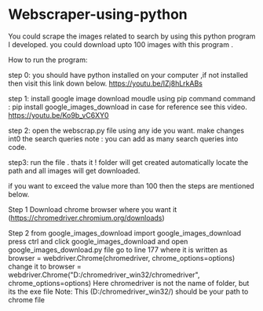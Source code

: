 # Webscraper-using-python
You could scrape the images related to search by using this python program I developed.
you could download upto 100 images with this program . 

How to run the program:

step 0:
you should have python installed on your computer ,if not installed then visit this link down below.
https://youtu.be/IZj8hLrkABs

step 1:
install google image download moudle using pip command 
command : pip install google_images_download
in case for reference see this video.
https://youtu.be/Ko9b_vC6XY0

step 2:
open the webscrap.py file using any ide you want.
make changes int0 the search queries 
note : you can add as many search queries into code.

step3:
run the file .
thats it !
folder will get created automatically 
locate the path and all images will get downloaded.

if you want to exceed the value more than 100 then the steps are mentioned below.

Step 1
Download chrome browser where you want it (https://chromedriver.chromium.org/downloads)

Step 2
from google_images_download import google_images_download
press ctrl and click google_images_download and open google_images_download.py file
go to line 177 where it is written as browser = webdriver.Chrome(chromedriver, chrome_options=options)
change it to browser = webdriver.Chrome("D:/chromedriver_win32/chromedriver", chrome_options=options)
Here chromedriver is not the name of folder, but its the exe file
Note: This (D:/chromedriver_win32/) should be your path to chrome file

